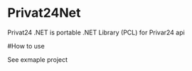 # Privat24Net

Privat24 .NET is portable .NET Library (PCL) for Privar24 api

#How to use

See exmaple project
